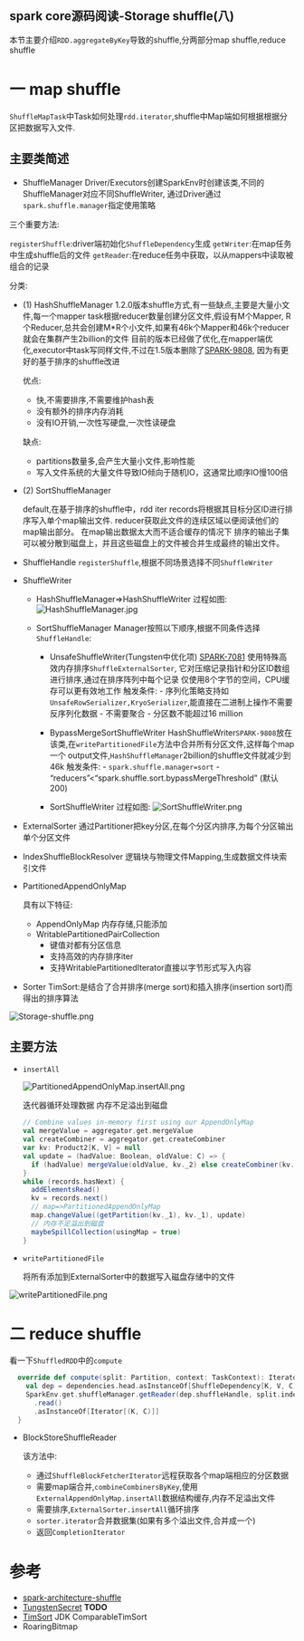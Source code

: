spark core源码阅读-Storage shuffle(八)
---

本节主要介绍`RDD.aggregateByKey`导致的shuffle,分两部分map shuffle,reduce shuffle

# 一 map shuffle

`ShuffleMapTask`中Task如何处理`rdd.iterator`,shuffle中Map端如何根据根据分区把数据写入文件.

## 主要类简述
- ShuffleManager
 Driver/Executors创建SparkEnv时创建该类,不同的ShuffleManager对应不同ShuffleWriter,
 通过Driver通过`spark.shuffle.manager`指定使用策略
 
 三个重要方法:
 
  `registerShuffle`:driver端初始化`ShuffleDependency`生成
  `getWriter`:在map任务中生成shuffle后的文件
  `getReader`:在reduce任务中获取，以从mappers中读取被组合的记录
 
 分类:
 - (1) HashShuffleManager
   1.2.0版本shuffle方式,有一些缺点,主要是大量小文件,每一个mapper task根据reducer数量创建分区文件,假设有M个Mapper,
   R个Reducer,总共会创建M*R个小文件,如果有46k个Mapper和46k个reducer就会在集群产生2billion的文件
   目前的版本已经做了优化,在mapper端优化,executor中task写同样文件,不过在1.5版本删除了[SPARK-9808](https://issues.apache.org/jira/browse/SPARK-9808),
   因为有更好的基于排序的shuffle改进
   
   优点:
    - 快,不需要排序,不需要维护hash表
    - 没有额外的排序内存消耗
    - 没有IO开销,一次性写硬盘,一次性读硬盘
   
   缺点:
    - partitions数量多,会产生大量小文件,影响性能
    - 写入文件系统的大量文件导致IO倾向于随机IO，这通常比顺序IO慢100倍

 - (2) SortShuffleManager
 
   default,在基于排序的shuffle中，rdd iter records将根据其目标分区ID进行排序写入单个map输出文件.
   reducer获取此文件的连续区域以便阅读他们的map输出部分。 在map输出数据太大而不适合缓存的情况下
   排序的输出子集可以被分散到磁盘上，并且这些磁盘上的文件被合并生成最终的输出文件。
  
    
- ShuffleHandle
  `registerShuffle`,根据不同场景选择不同`ShuffleWriter`
  
- ShuffleWriter
  - HashShuffleManager=>HashShuffleWriter
    过程如图:
    ![HashShuffleManager.jpg](https://juntaozhang.github.io/spark/img/HashShuffleManager.jpg)
    
  - SortShuffleManager
    Manager按照以下顺序,根据不同条件选择`ShuffleHandle`:
    - UnsafeShuffleWriter(Tungsten中优化项)
       [SPARK-7081](https://issues.apache.org/jira/browse/SPARK-7081)
       使用特殊高效内存排序`ShuffleExternalSorter`, 它对压缩记录指针和分区ID数组进行排序,通过在排序阵列中每个记录
       仅使用8个字节的空间，CPU缓存可以更有效地工作
       触发条件:
          - 序列化策略支持如`UnsafeRowSerializer,KryoSerializer`,能直接在二进制上操作不需要反序列化数据
          - 不需要聚合
          - 分区数不能超过16 million
        
    - BypassMergeSortShuffleWriter
        HashShuffleWriter`SPARK-9808`放在该类,在`writePartitionedFile`方法中合并所有分区文件,这样每个map一个
        output文件,`HashShuffleManager`2billion的shuffle文件就减少到46k
        触发条件:
          - `spark.shuffle.manager=sort`
          - “reducers”<“spark.shuffle.sort.bypassMergeThreshold” (默认200)
    - SortShuffleWriter
      过程如图:
      ![SortShuffleWriter.png](https://juntaozhang.github.io/spark/img/SortShuffleWriter.png)
  
  

- ExternalSorter
  通过Partitioner把key分区,在每个分区内排序,为每个分区输出单个分区文件

- IndexShuffleBlockResolver
  逻辑块与物理文件Mapping,生成数据文件块索引文件
  

- PartitionedAppendOnlyMap

    具有以下特征:
    - AppendOnlyMap 内存存储,只能添加
    - WritablePartitionedPairCollection
      - 键值对都有分区信息
      - 支持高效的内存排序iter
      - 支持WritablePartitionedIterator直接以字节形式写入内容


- Sorter
  TimSort:是结合了合并排序(merge sort)和插入排序(insertion sort)而得出的排序算法

![Storage-shuffle.png](https://juntaozhang.github.io/spark/img/Storage-shuffle.png)



## 主要方法

- `insertAll`

  ![PartitionedAppendOnlyMap.insertAll.png](https://juntaozhang.github.io/spark/img/PartitionedAppendOnlyMap.insertAll.png)

    迭代器循环处理数据
    内存不足溢出到磁盘
  
  ```scala
  // Combine values in-memory first using our AppendOnlyMap
  val mergeValue = aggregator.get.mergeValue
  val createCombiner = aggregator.get.createCombiner
  var kv: Product2[K, V] = null
  val update = (hadValue: Boolean, oldValue: C) => {
    if (hadValue) mergeValue(oldValue, kv._2) else createCombiner(kv._2)
  }
  while (records.hasNext) {
    addElementsRead()
    kv = records.next()
    // map=>PartitionedAppendOnlyMap
    map.changeValue((getPartition(kv._1), kv._1), update)
    // 内存不足溢出到磁盘
    maybeSpillCollection(usingMap = true)
  }
  ```
- `writePartitionedFile`

  将所有添加到ExternalSorter中的数据写入磁盘存储中的文件

![writePartitionedFile.png](https://juntaozhang.github.io/spark/img/writePartitionedFile.png)


# 二 reduce shuffle

看一下`ShuffledRDD`中的`compute`

```scala
  override def compute(split: Partition, context: TaskContext): Iterator[(K, C)] = {
    val dep = dependencies.head.asInstanceOf[ShuffleDependency[K, V, C]]
    SparkEnv.get.shuffleManager.getReader(dep.shuffleHandle, split.index, split.index + 1, context)
      .read()
      .asInstanceOf[Iterator[(K, C)]]
  }
```
- BlockStoreShuffleReader

  该方法中:
    
    - 通过`ShuffleBlockFetcherIterator`远程获取各个map端相应的分区数据
    - 需要map端合并,`combineCombinersByKey`,使用`ExternalAppendOnlyMap.insertAll`数据结构缓存,内存不足溢出文件
    - 需要排序,`ExternalSorter.insertAll`循环排序
    - `sorter.iterator`合并数据集(如果有多个溢出文件,合并成一个)
    - 返回`CompletionIterator`


# 参考

- [spark-architecture-shuffle](https://0x0fff.com/spark-architecture-shuffle/)
- [TungstenSecret](https://github.com/hustnn/TungstenSecret/tree/master)
**TODO**
- [TimSort](http://blog.csdn.net/yangzhongblog/article/details/8184707) JDK ComparableTimSort
- RoaringBitmap